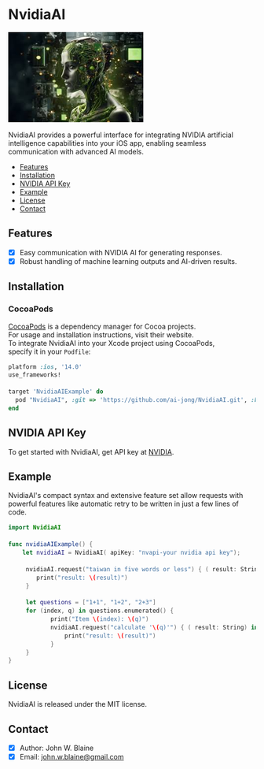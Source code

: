 # NvidiaAI

![NvidiaAI: Elegant Networking in Swift](nvidia.png)

NvidiaAI provides a powerful interface for integrating NVIDIA artificial intelligence capabilities into your iOS app, enabling seamless communication with advanced AI models.

- [Features](#features)
- [Installation](#installation)
- [NVIDIA API Key](#NVIDIA-API-Key)
- [Example](#example)
- [License](#license)
- [Contact](#contact)

## Features
- [x] Easy communication with NVIDIA AI for generating responses.
- [x] Robust handling of machine learning outputs and AI-driven results.
      
## Installation
### CocoaPods
[CocoaPods](https://cocoapods.org) is a dependency manager for Cocoa projects.<br> 
For usage and installation instructions, visit their website.<br> 
To integrate NvidiaAI into your Xcode project using CocoaPods, <br> specify it in your `Podfile`:

```ruby
platform :ios, '14.0'
use_frameworks!

target 'NvidiaAIExample' do
  pod "NvidiaAI", :git => 'https://github.com/ai-jong/NvidiaAI.git', :branch => 'main'
end

```
## NVIDIA API Key
To get started with NvidiaAI, get API key at [NVIDIA](https://www.nvidia.com/en-us/ai/).

## Example
NvidiaAI's compact syntax and extensive feature set allow requests with powerful features like automatic retry to be written in just a few lines of code.

```swift
import NvidiaAI

func nvidiaAIExample() {
    let nvidiaAI = NvidiaAI( apiKey: "nvapi-your nvidia api key");
                
     nvidiaAI.request("taiwan in five words or less") { ( result: String) in
        print("result: \(result)")
     }
        
     let questions = ["1+1", "1+2", "2+3"]
     for (index, q) in questions.enumerated() {
            print("Item \(index): \(q)")
            nvidiaAI.request("calculate '\(q)'") { ( result: String) in
                print("result: \(result)")
            }
     }
}
```

## License
NvidiaAI is released under the MIT license.

## Contact
- [x] Author: John W. Blaine
- [x] Email: john.w.blaine@gmail.com
